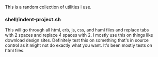 This is a random collection of utilities I use.

### shell/indent-project.sh

This will go through all html, erb, js, css, and haml files and replace tabs with 2 spaces and replace 4 spaces with 2. I mostly use this on things like download design sites. Definitely test this on something that's in source control as it might not do exactly what you want. It's been mostly tests on html files.